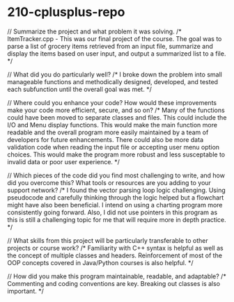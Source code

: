 # 210-cplusplus-repo

// Summarize the project and what problem it was solving.
/* ItemTracker.cpp - This was our final project of the course. The goal was to parse a list of grocery items retrieved from an input file, summarize and display the items based on user input, and output a summarized list to a file.
*/

// What did you do particularly well?
/* I broke down the problem into small manageable functions and methodically designed, developed, and tested each subfunction until the overall goal was met.
*/

// Where could you enhance your code? How would these improvements make your code more efficient, secure, and so on?
/* Many of the functions could have been moved to separate classes and files. This could include the I/O and Menu display functions. This would make the main function more readable and the overall program more easily maintained by a team of developers for future enhancements. There could also be more data validation code when reading the input file or accepting user menu option choices. This would make the program more robust and less susceptable to invalid data or poor user experience.
*/

// Which pieces of the code did you find most challenging to write, and how did you overcome this? What tools or resources are you adding to your support network?
/* I found the vector parsing loop logic challenging. Using pseudocode and carefully thinking through the logic helped but a flowchart might have also been beneficial. I intend on using a charting program more consistently going forward. Also, I did not use pointers in this program as this is still a challenging topic for me that will require more in depth practice.
*/

// What skills from this project will be particularly transferable to other projects or course work?
/* Familiarity with C++ syntax is helpful as well as the concept of multiple classes and headers. Reinforcement of most of the OOP concepts covered in Java/Python courses is also helpful.
*/

// How did you make this program maintainable, readable, and adaptable?
/* Commenting and coding conventions are key. Breaking out classes is also important. 
*/
